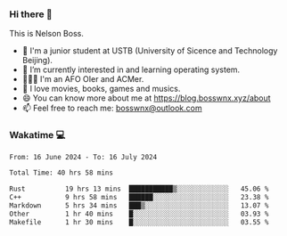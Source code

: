 ### Hi there 👋

<!--
**bosswnx/bosswnx** is a ✨ _special_ ✨ repository because its `README.md` (this file) appears on your GitHub profile.

Here are some ideas to get you started:

- 🔭 I’m currently working on ...
- 🌱 I’m currently learning ...
- 👯 I’m looking to collaborate on ...
- 🤔 I’m looking for help with ...
- 💬 Ask me about ...
- 📫 How to reach me: ...
- 😄 Pronouns: ...
- ⚡ Fun fact: ...
-->

This is Nelson Boss.

- 🏫 I'm a junior student at USTB (University of Sicence and Technology Beijing).
- 🌱 I’m currently interested in and learning operating system.
- 🧑🏻‍💻 I'm an AFO OIer and ACMer.
- 🥰 I love movies, books, games and musics.
- 😄 You can know more about me at https://blog.bosswnx.xyz/about
- 📫 Feel free to reach me: bosswnx@outlook.com

### Wakatime 💻

<!--START_SECTION:waka-->

```txt
From: 16 June 2024 - To: 16 July 2024

Total Time: 40 hrs 58 mins

Rust          19 hrs 13 mins  ███████████▒░░░░░░░░░░░░░   45.06 %
C++           9 hrs 58 mins   ██████░░░░░░░░░░░░░░░░░░░   23.38 %
Markdown      5 hrs 34 mins   ███▒░░░░░░░░░░░░░░░░░░░░░   13.07 %
Other         1 hr 40 mins    █░░░░░░░░░░░░░░░░░░░░░░░░   03.93 %
Makefile      1 hr 30 mins    █░░░░░░░░░░░░░░░░░░░░░░░░   03.55 %
```

<!--END_SECTION:waka-->
